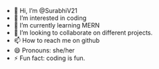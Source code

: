 - 👋 Hi, I’m @SurabhiV21
- 👀 I’m interested in coding
- 🌱 I’m currently learning MERN
- 💞️ I’m looking to collaborate on different projects.
- 📫 How to reach me on github
- 😄 Pronouns: she/her
- ⚡ Fun fact: coding is fun.

<!---
SurabhiV21/SurabhiV21 is a ✨ special ✨ repository because its `README.md` (this file) appears on your GitHub profile.
You can click the Preview link to take a look at your changes.
--->
